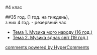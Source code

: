 <div id="hypercomments_widget" class="js-hypercomments-widget invisible"></div>


#4 клас 


##35 год. (1 год. на тиждень),<br>з них 4 год. -  резервний час


*	[Тема 1.  Музика мого народу (16 год.)](theme1.md)
*	[Тема 2.  Музика єднає світ (19 год.)](theme2.md)


<div class="js-hypercomments-container">
    <a href="http://hypercomments.com" class="hc-link" title="comments widget">comments powered by HyperComments</a>
</div>